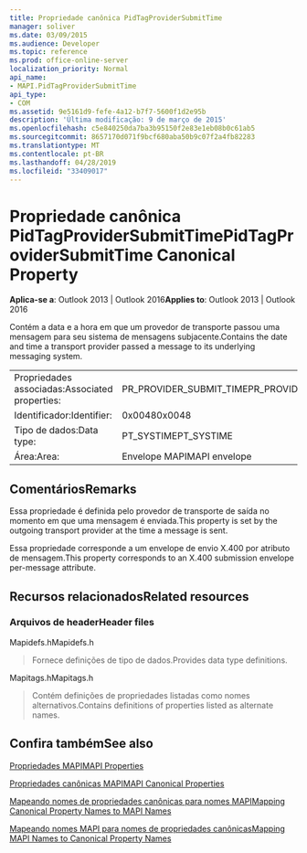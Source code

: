 ```yaml
---
title: Propriedade canônica PidTagProviderSubmitTime
manager: soliver
ms.date: 03/09/2015
ms.audience: Developer
ms.topic: reference
ms.prod: office-online-server
localization_priority: Normal
api_name:
- MAPI.PidTagProviderSubmitTime
api_type:
- COM
ms.assetid: 9e5161d9-fefe-4a12-b7f7-5600f1d2e95b
description: 'Última modificação: 9 de março de 2015'
ms.openlocfilehash: c5e840250da7ba3b95150f2e83e1eb08b0c61ab5
ms.sourcegitcommit: 8657170d071f9bcf680aba50b9c07f2a4fb82283
ms.translationtype: MT
ms.contentlocale: pt-BR
ms.lasthandoff: 04/28/2019
ms.locfileid: "33409017"
---
```

# <a name="pidtagprovidersubmittime-canonical-property"></a><span data-ttu-id="12498-103">Propriedade canônica PidTagProviderSubmitTime</span><span class="sxs-lookup"><span data-stu-id="12498-103">PidTagProviderSubmitTime Canonical Property</span></span>

  
  
<span data-ttu-id="12498-104">**Aplica-se a**: Outlook 2013 | Outlook 2016</span><span class="sxs-lookup"><span data-stu-id="12498-104">**Applies to**: Outlook 2013 | Outlook 2016</span></span> 
  
<span data-ttu-id="12498-105">Contém a data e a hora em que um provedor de transporte passou uma mensagem para seu sistema de mensagens subjacente.</span><span class="sxs-lookup"><span data-stu-id="12498-105">Contains the date and time a transport provider passed a message to its underlying messaging system.</span></span>
  
|||
|:-----|:-----|
|<span data-ttu-id="12498-106">Propriedades associadas:</span><span class="sxs-lookup"><span data-stu-id="12498-106">Associated properties:</span></span>  <br/> |<span data-ttu-id="12498-107">PR_PROVIDER_SUBMIT_TIME</span><span class="sxs-lookup"><span data-stu-id="12498-107">PR_PROVIDER_SUBMIT_TIME</span></span>  <br/> |
|<span data-ttu-id="12498-108">Identificador:</span><span class="sxs-lookup"><span data-stu-id="12498-108">Identifier:</span></span>  <br/> |<span data-ttu-id="12498-109">0x0048</span><span class="sxs-lookup"><span data-stu-id="12498-109">0x0048</span></span>  <br/> |
|<span data-ttu-id="12498-110">Tipo de dados:</span><span class="sxs-lookup"><span data-stu-id="12498-110">Data type:</span></span>  <br/> |<span data-ttu-id="12498-111">PT_SYSTIME</span><span class="sxs-lookup"><span data-stu-id="12498-111">PT_SYSTIME</span></span>  <br/> |
|<span data-ttu-id="12498-112">Área:</span><span class="sxs-lookup"><span data-stu-id="12498-112">Area:</span></span>  <br/> |<span data-ttu-id="12498-113">Envelope MAPI</span><span class="sxs-lookup"><span data-stu-id="12498-113">MAPI envelope</span></span>  <br/> |
   
## <a name="remarks"></a><span data-ttu-id="12498-114">Comentários</span><span class="sxs-lookup"><span data-stu-id="12498-114">Remarks</span></span>

<span data-ttu-id="12498-115">Essa propriedade é definida pelo provedor de transporte de saída no momento em que uma mensagem é enviada.</span><span class="sxs-lookup"><span data-stu-id="12498-115">This property is set by the outgoing transport provider at the time a message is sent.</span></span>
  
<span data-ttu-id="12498-116">Essa propriedade corresponde a um envelope de envio X.400 por atributo de mensagem.</span><span class="sxs-lookup"><span data-stu-id="12498-116">This property corresponds to an X.400 submission envelope per-message attribute.</span></span> 
  
## <a name="related-resources"></a><span data-ttu-id="12498-117">Recursos relacionados</span><span class="sxs-lookup"><span data-stu-id="12498-117">Related resources</span></span>

### <a name="header-files"></a><span data-ttu-id="12498-118">Arquivos de header</span><span class="sxs-lookup"><span data-stu-id="12498-118">Header files</span></span>

<span data-ttu-id="12498-119">Mapidefs.h</span><span class="sxs-lookup"><span data-stu-id="12498-119">Mapidefs.h</span></span>
  
> <span data-ttu-id="12498-120">Fornece definições de tipo de dados.</span><span class="sxs-lookup"><span data-stu-id="12498-120">Provides data type definitions.</span></span>
    
<span data-ttu-id="12498-121">Mapitags.h</span><span class="sxs-lookup"><span data-stu-id="12498-121">Mapitags.h</span></span>
  
> <span data-ttu-id="12498-122">Contém definições de propriedades listadas como nomes alternativos.</span><span class="sxs-lookup"><span data-stu-id="12498-122">Contains definitions of properties listed as alternate names.</span></span>
    
## <a name="see-also"></a><span data-ttu-id="12498-123">Confira também</span><span class="sxs-lookup"><span data-stu-id="12498-123">See also</span></span>



[<span data-ttu-id="12498-124">Propriedades MAPI</span><span class="sxs-lookup"><span data-stu-id="12498-124">MAPI Properties</span></span>](mapi-properties.md)
  
[<span data-ttu-id="12498-125">Propriedades canônicas MAPI</span><span class="sxs-lookup"><span data-stu-id="12498-125">MAPI Canonical Properties</span></span>](mapi-canonical-properties.md)
  
[<span data-ttu-id="12498-126">Mapeando nomes de propriedades canônicas para nomes MAPI</span><span class="sxs-lookup"><span data-stu-id="12498-126">Mapping Canonical Property Names to MAPI Names</span></span>](mapping-canonical-property-names-to-mapi-names.md)
  
[<span data-ttu-id="12498-127">Mapeando nomes MAPI para nomes de propriedades canônicas</span><span class="sxs-lookup"><span data-stu-id="12498-127">Mapping MAPI Names to Canonical Property Names</span></span>](mapping-mapi-names-to-canonical-property-names.md)


